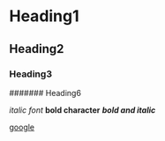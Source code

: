 # Heading1
## Heading2
### Heading3
####### Heading6

*italic font*
**bold character**
***bold and italic***

[google](https://www.google.com/)

